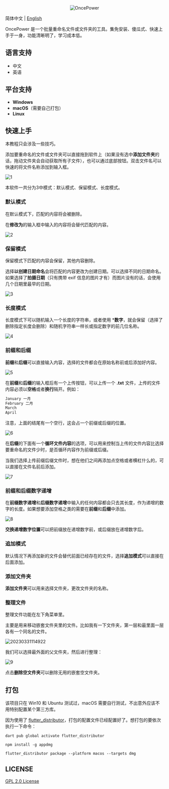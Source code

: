 <div align=center><img alt="OncePower" src="https://github.com/ilgnefz/once_power/blob/master/doc/logo.png"></div>

 简体中文 | [English](./README-EN.md)

OncePower 是一个批量重命名文件或文件夹的工具。集免安装、傻瓜式、快速上手于一身，功能清晰明了，学习成本低。

## 语言支持

- 中文
- 英语

## 平台支持

- **Windows**
- **macOS**（需要自己打包）
- **Linux**

## 快速上手

本教程只会涉及一些技巧。

添加要重命名的文件或文件夹可以直接拖到软件上（如果没有选中**添加文件夹**的话，拖动文件夹会自动获取所有子文件），也可以通过底部按钮。双击文件名可以快速的将文件名称添加到输入框。

![1](https://github.com/ilgnefz/once_power/blob/master/doc/1.gif)

本软件一共分为3中模式：默认模式、保留模式、长度模式。

### 默认模式

在默认模式下，匹配的内容将会被删除。

在**修改为**的输入框中输入的内容将会替代匹配的内容。

![2](https://github.com/ilgnefz/once_power/blob/master/doc/2.gif)

### 保留模式

保留模式下匹配的内容会保留，其他内容删除。

选择**以创建日期命名**会将匹配的内容更改为创建日期。可以选择不同的日期命名。如果选择了**拍摄日期**（只有携带 exif 信息的图片才有）而图片没有的话，会使用几个日期里最早的日期。

![3](https://github.com/ilgnefz/once_power/blob/master/doc/3.gif)

### 长度模式

长度模式下可以随机输入一个长度的字符串，或者使用 ***数字**，就会保留（选择了删除指定长度会删除）和随机字符串一样长或指定数字的前几位名称。

![4](https://github.com/ilgnefz/once_power/blob/master/doc/4.gif)

### 前缀和后缀

**前缀**和**后缀**可以直接输入内容，选择的文件都会在原始名称前或后添加好内容。

![5](https://github.com/ilgnefz/once_power/blob/master/doc/5.gif)

在**前缀**和**后缀**的输入框后有一个上传按钮，可以上传一个 **.txt** 文件，上传的文件内容必须以**空格**或者**换行**隔开。例如：

```txt
January 一月
February 二月
March
April

```

注意，上面的结尾有一个空行，这会占一个前缀或后缀的位置。

![6](https://github.com/ilgnefz/once_power/blob/master/doc/6.gif)

在**后缀**的下面有一个**循环文件内容**的选项，可以用来控制当上传的文件内容比选择要重命名的文件少时，是否循环内容作为前缀或后缀。

当我们选择上传前缀后缀文件时，想在他们之间再添加点空格或者横杠什么的，可以直接在文件名前后添加。

![7](https://github.com/ilgnefz/once_power/blob/master/doc/7.gif)

### 前缀和后缀数字递增

在**前缀数字递增**和**后缀数字递增**中输入的任何内容都会只去其长度，作为递增的数字的长度。如果想要添加空格之类的需要在**前缀**和**后缀**中添加。

![8](https://github.com/ilgnefz/once_power/blob/master/doc/8.gif)

**交换递增数字位置**可以把前缀放在递增数字前，或后缀放在递增数字后。

### 追加模式

默认情况下再添加新的文件会替代前面已经存在的文件，选择**追加模式**可以直接在后面添加。

### 添加文件夹

**添加文件夹**可以用来选择文件夹，更改文件夹的名称。

### 整理文件

整理文件功能在左下角菜单里。

主要是用来移动嵌套文件夹里的文件。比如我有一下文件夹，第一层和最里面一层各有一个同名的文件。

![20230331114922](https://github.com/ilgnefz/once_power/blob/master/doc/20230331114922.png)

我们可以选择最外面的父文件夹，然后进行整理：

![9](https://github.com/ilgnefz/once_power/blob/master/doc/9.gif)

点击**删除空文件夹**可以删除无用的嵌套空文件夹。

## 打包

该项目只在 Win10 和 Ubuntu 测试过，macOS 需要自行测试，不出意外应该不用特别配置某个第三方库。

因为使用了 [flutter_distributor](https://distributor.leanflutter.org/zh/docs/getting-started)，打包的配置文件已经配置好了。想打包的要依次执行一下命令：

```
dart pub global activate flutter_distributor
```

```
npm install -g appdmg
```

```
flutter_distributor package --platform macos --targets dmg
```

## LICENSE

[GPL 2.0 License](https://github.com/ilgnefz/once_power/blob/master/LICENSE)
